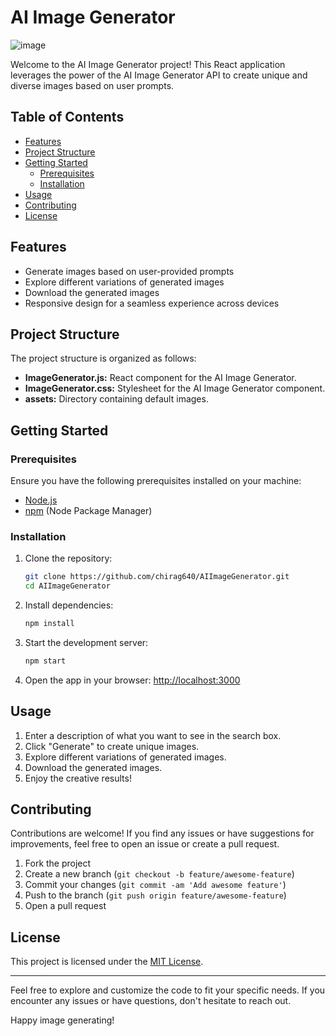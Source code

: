 # AI Image Generator

![image](https://github.com/chirag640/Ai-image-generator/assets/111826944/98fb67fe-d3c8-4462-a3fc-f50691248a09)




Welcome to the AI Image Generator project! This React application leverages the power of the AI Image Generator API to create unique and diverse images based on user prompts.

## Table of Contents

- [Features](#features)
- [Project Structure](#project-structure)
- [Getting Started](#getting-started)
  - [Prerequisites](#prerequisites)
  - [Installation](#installation)
- [Usage](#usage)
- [Contributing](#contributing)
- [License](#license)

## Features

- Generate images based on user-provided prompts
- Explore different variations of generated images
- Download the generated images
- Responsive design for a seamless experience across devices

## Project Structure

The project structure is organized as follows:

- **ImageGenerator.js:** React component for the AI Image Generator.
- **ImageGenerator.css:** Stylesheet for the AI Image Generator component.
- **assets:** Directory containing default images.

## Getting Started

### Prerequisites

Ensure you have the following prerequisites installed on your machine:

- [Node.js](https://nodejs.org/)
- [npm](https://www.npmjs.com/) (Node Package Manager)

### Installation

1. Clone the repository:

    ```bash
    git clone https://github.com/chirag640/AIImageGenerator.git
    cd AIImageGenerator
    ```

2. Install dependencies:

    ```bash
    npm install
    ```

3. Start the development server:

    ```bash
    npm start
    ```

4. Open the app in your browser: [http://localhost:3000](http://localhost:3000)

## Usage

1. Enter a description of what you want to see in the search box.
2. Click "Generate" to create unique images.
3. Explore different variations of generated images.
4. Download the generated images.
5. Enjoy the creative results!

## Contributing

Contributions are welcome! If you find any issues or have suggestions for improvements, feel free to open an issue or create a pull request.

1. Fork the project
2. Create a new branch (`git checkout -b feature/awesome-feature`)
3. Commit your changes (`git commit -am 'Add awesome feature'`)
4. Push to the branch (`git push origin feature/awesome-feature`)
5. Open a pull request

## License

This project is licensed under the [MIT License](LICENSE).

---

Feel free to explore and customize the code to fit your specific needs. If you encounter any issues or have questions, don't hesitate to reach out.

Happy image generating!

